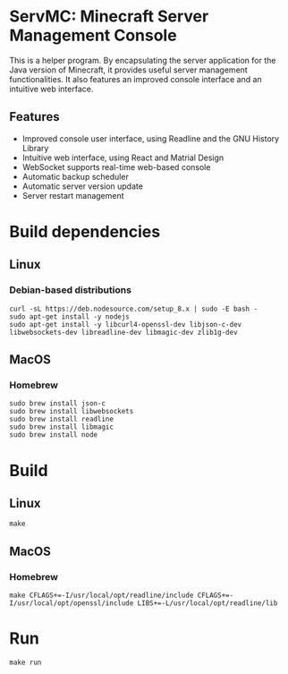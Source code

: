 # ServMC: Minecraft Server Management Console

This is a helper program. By encapsulating the server application for the Java version of Minecraft, it provides useful server management functionalities. It also features an improved console interface and an intuitive web interface.

## Features

+ Improved console user interface, using Readline and the GNU History Library
+ Intuitive web interface, using React and Matrial Design
+ WebSocket supports real-time web-based console
+ Automatic backup scheduler
+ Automatic server version update
+ Server restart management

# Build dependencies

## Linux

### Debian-based distributions

```
curl -sL https://deb.nodesource.com/setup_8.x | sudo -E bash -
sudo apt-get install -y nodejs
sudo apt-get install -y libcurl4-openssl-dev libjson-c-dev libwebsockets-dev libreadline-dev libmagic-dev zlib1g-dev
```

## MacOS

### Homebrew

```
sudo brew install json-c
sudo brew install libwebsockets
sudo brew install readline
sudo brew install libmagic
sudo brew install node
```

# Build

## Linux

```
make
```

## MacOS

### Homebrew

```
make CFLAGS+=-I/usr/local/opt/readline/include CFLAGS+=-I/usr/local/opt/openssl/include LIBS+=-L/usr/local/opt/readline/lib
```

# Run

```
make run
```
